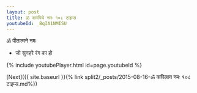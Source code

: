 ```yaml
---
layout: post
title: ॐ दामयित्रे नमः १०८ टाइम्स
youtubeId: _BqIA1NMISU
---
```

 
 
 ॐ पीतात्मने नमः  
 
 -  जो सुनहरे रंग का हो 
 
  
 
  
 
 
 
 
 
 


{% include youtubePlayer.html id=page.youtubeId %}
 
[Next]({{ site.baseurl }}{% link  split2/_posts/2015-08-16-ॐ कपिलाय नमः १०८ टाइम्स.md%})
 
